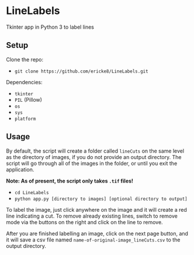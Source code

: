 # LineLabels

Tkinter app in Python 3 to label lines

## Setup
Clone the repo:
- `git clone https://github.com/ericke8/LineLabels.git`

Dependencies:
- `tkinter`
- `PIL` (Pillow)
- `os`
- `sys`
- `platform`

## Usage
By default, the script will create a folder called `lineCuts` on the same level as the directory of images, if you do not provide an output directory.  The script will go through all of the images in the folder, or until you exit the application.

**Note: As of present, the script only takes `.tif` files!**

- `cd LineLabels`
- `python app.py [directory to images] [optional directory to output]`

To label the image, just click anywhere on the image and it will create a red line indicating a cut.  To remove already existing lines, switch to remove mode via the buttons on the right and click on the line to remove.

After you are finished labelling an image, click on the next page button, and it will save a csv file named `name-of-original-image_lineCuts.csv` to the output directory.
